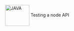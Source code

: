  <img align="center" alt="JAVA" src="https://cdn.freebiesupply.com/logos/large/2x/nodejs-1-logo-png-transparent.png" width="78" height="68"/> Testing a node API
